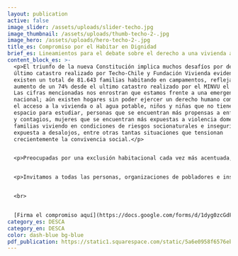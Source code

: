 ```yaml
---
layout: publication
active: false
image_slider: /assets/uploads/slider-techo.jpg
image_thumbnail: /assets/uploads/thumb-techo-2-.jpg
image_hero: /assets/uploads/hero-techo-2-.jpg
title_es: Compromiso por el Habitar en Dignidad
brief_es: Lineamientos para el debate sobre el derecho a una vivienda adecuada
content_block_es: >-
  <p>El triunfo de la nueva Constitución implica muchos desafíos por delante. El
  último catastro realizado por Techo-Chile y Fundación Vivienda evidencia que
  existen un total de 81.643 familias habitando en campamentos, reflejando un
  aumento de un 74% desde el ultimo catastro realizado por el MINVU el año 2019.
  Las cifras mencionadas nos enrostran que estamos frente a una emergencia
  nacional; aún existen hogares sin poder ejercer un derecho humano como lo es
  el acceso a la vivienda o al agua potable, niños y niñas que no tienen un
  espacio para estudiar, personas que se encuentran más propensas a enfermedades
  y contagios, mujeres que se encuentran más expuestas a violencia doméstica,
  familias viviendo en condiciones de riesgos socionaturales e inseguridad o
  expuesta a desalojos, entre otras tantas situaciones que tensionan
  crecientemente la convivencia social.</p>


  <p>Preocupadas por una exclusión habitacional cada vez más acentuada, diversas organizaciones de la sociedad civil hemos coordinado esfuerzos para proponer a la ciudadanía algunos lineamientos para el debate que tendrá lugar durante el proceso constituyente. Confiamos en que este compromiso hará posible explorar nuevas formas –más justas, más inclusivas y más democráticas– de habitar nuestros territorios, ciudades y barrios, y formular las bases de una acción pública que garantice el real acceso a soluciones habitacionales dignas a quienes las necesiten.</p>


  <p>Invitamos a todas las personas, organizaciones de pobladores e instituciones a que apoyen el compromiso por el #habitarendignidad, el cual incorpora a la ciudad y a la vivienda como ejes estructurantes de un amplio pacto político.</p>


  <br>


  [Firma el compromiso aquí](https://docs.google.com/forms/d/1dyg0zcGdFHeUwCbUGpB6APPIZKt3WkqYdhoDSxG0qwE/viewform?edit_requested=true)
category_es: DESCA
category_en: DESCA
color: dash-blue bg-blue
pdf_publication: https://static1.squarespace.com/static/5a6e0958f6576ebde0e78c18/t/60c24aa82b38c8023a0121e3/1623345834592/Compromiso+Habitar+Dignidad+VFF.pdf
---
```

